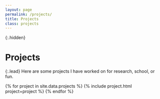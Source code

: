 ```yaml
---
layout: page
permalink: /projects/
title: Projects
class: projects
---
```


{:.hidden}
# Projects

{:.lead}
Here are some projects I have worked on for research, school, or fun.

<div class="grid">
  {% for project in site.data.projects %}
    {% include project.html project=project %}
  {% endfor %}
</div>
